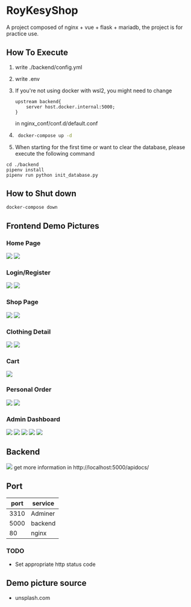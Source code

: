 # RoyKesyShop
A project composed of nginx + vue + flask + mariadb, the project is for practice use.

## How To Execute

1. write ./backend/config.yml

1. write .env
    
1. If you're not using docker with wsl2, you might need to change 
    ```
    upstream backend{
        server host.docker.internal:5000;
    }
    ```
    in nginx_conf/conf.d/default.conf

2. ```bat
    docker-compose up -d
    ```

3. When starting for the first time or want to clear the database, please execute the following command
```
cd ./backend
pipenv install
pipenv run python init_database.py
```
## How to Shut down
```
docker-compose down
```

## Frontend Demo Pictures
### Home Page
![](./demo_pictures/home_light.png)
![](./demo_pictures/home_dark.png)

### Login/Register
![](./demo_pictures/user_1.png)
![](./demo_pictures/user_2.png)

### Shop Page
![](./demo_pictures/shop_1.png)
![](./demo_pictures/shop_2.png)

### Clothing Detail
![](./demo_pictures/shop_detail.png)
![](./demo_pictures/shop_detail_2.png)

### Cart
![](./demo_pictures/cart.png)
### Personal Order
![](./demo_pictures/personal_1.png)
![](./demo_pictures/personal_2.png)

### Admin Dashboard
![](./demo_pictures/dash_1.png)
![](./demo_pictures/dash_2.png)
![](./demo_pictures/dash_3_1.png)
![](./demo_pictures/dash_3_2.png)
![](./demo_pictures/dash_3_3.png)

## Backend
![](./demo_pictures/apidocs.png)
get more information in http://localhost:5000/apidocs/

## Port
port | service
-- | --
3310 | Adminer
5000 | backend
80 | nginx

### TODO
- Set appropriate http status code


## Demo picture source
- unsplash.com